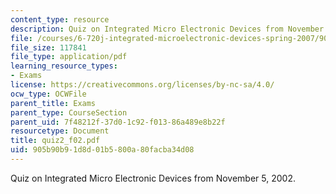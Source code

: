 ```yaml
---
content_type: resource
description: Quiz on Integrated Micro Electronic Devices from November 5, 2002.
file: /courses/6-720j-integrated-microelectronic-devices-spring-2007/905b90b91d8d01b5800a80facba34d08_quiz2_f02.pdf
file_size: 117841
file_type: application/pdf
learning_resource_types:
- Exams
license: https://creativecommons.org/licenses/by-nc-sa/4.0/
ocw_type: OCWFile
parent_title: Exams
parent_type: CourseSection
parent_uid: 7f48212f-37d0-1c92-f013-86a489e8b22f
resourcetype: Document
title: quiz2_f02.pdf
uid: 905b90b9-1d8d-01b5-800a-80facba34d08
---
```

Quiz on Integrated Micro Electronic Devices from November 5, 2002.